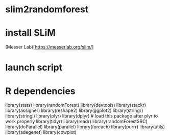 # slim2randomforest


# install SLiM 

(Messer Lab)[https://messerlab.org/slim/]


# launch script



# R dependencies
library(stats)
library(randomForest)
library(devtools)
library(stackr)
library(assigner)
library(reshape2)
library(ggplot2)
library(stringr)
library(stringi)
library(plyr)
library(dplyr) # load this package after plyr to work properly
library(tidyr)
library(readr)
library(randomForestSRC)
library(doParallel)
library(parallel)
library(foreach)
library(purrr)
library(utils)
library(adegenet)
library(cowplot)

